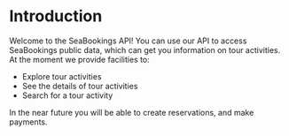 # Introduction

Welcome to the SeaBookings API!
You can use our API to access SeaBookings public data, which can get you information on tour activities.
At the moment we provide facilities to:

* Explore tour activities
* See the details of tour activities
* Search for a tour activity

In the near future you will be able to create reservations, and make payments.